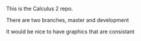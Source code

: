 This is the Calculus 2 repo.

There are two branches, master and development

It would be nice to have graphics that are consistant
